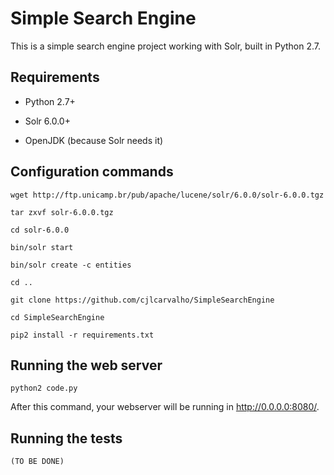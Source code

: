 Simple Search Engine
===

This is a simple search engine project working with Solr, built in Python 2.7.

Requirements
---
* Python 2.7+

* Solr 6.0.0+

* OpenJDK (because Solr needs it)

Configuration commands
---

`wget http://ftp.unicamp.br/pub/apache/lucene/solr/6.0.0/solr-6.0.0.tgz`

`tar zxvf solr-6.0.0.tgz`

`cd solr-6.0.0`
 
`bin/solr start`

`bin/solr create -c entities`

`cd ..`
 
`git clone https://github.com/cjlcarvalho/SimpleSearchEngine`

`cd SimpleSearchEngine`

`pip2 install -r requirements.txt`

Running the web server
---

`python2 code.py`

After this command, your webserver will be running in http://0.0.0.0:8080/.

Running the tests
---

`(TO BE DONE)`


